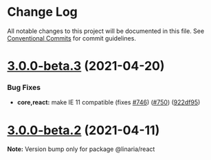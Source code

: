 # Change Log

All notable changes to this project will be documented in this file.
See [Conventional Commits](https://conventionalcommits.org) for commit guidelines.

# [3.0.0-beta.3](https://github.com/callstack/linaria/compare/v3.0.0-beta.2...v3.0.0-beta.3) (2021-04-20)


### Bug Fixes

* **core,react:** make IE 11 compatible (fixes [#746](https://github.com/callstack/linaria/issues/746)) ([#750](https://github.com/callstack/linaria/issues/750)) ([922df95](https://github.com/callstack/linaria/commit/922df9576a430cdfe9b27aed5dc45c4f75917607))





# [3.0.0-beta.2](https://github.com/callstack/linaria/compare/v3.0.0-beta.1...v3.0.0-beta.2) (2021-04-11)

**Note:** Version bump only for package @linaria/react
